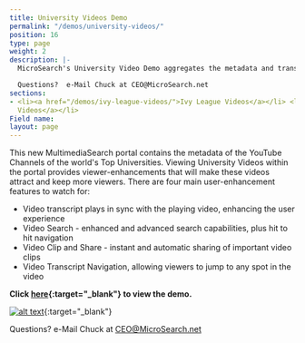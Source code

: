 ```yaml
---
title: University Videos Demo
permalink: "/demos/university-videos/"
position: 16
type: page
weight: 2
description: |-
  MicroSearch's University Video Demo aggregates the metadata and transcripts of the videos from the main YouTube Channels of each the 8 Ivy League Schools. Search, browse, and read along with transcripts from the world's top universities.

  Questions?  e-Mail Chuck at CEO@MicroSearch.net
sections:
- <li><a href="/demos/ivy-league-videos/">Ivy League Videos</a></li> <li><a href="/demos/university-videos/">University
  Videos</a></li>
Field name: 
layout: page
---
```


This new MultimediaSearch portal contains the metadata of the YouTube Channels of the world's Top Universities. Viewing University Videos within the portal provides viewer-enhancements that will make these videos attract and keep more viewers. There are four main user-enhancement features to watch for:  
  - Video transcript plays in sync with the playing video, enhancing the user experience
  - Video Search - enhanced and advanced search capabilities, plus hit to hit navigation
  - Video Clip and Share - instant and automatic sharing of important video clips
  - Video Transcript Navigation, allowing viewers to jump to any spot in the video

**Click [here](http://www.universityvideos.org){:target="_blank"} to view the demo.**  

[![alt text]({{site.baseurl}}/images/univideo.png "University Videos")](http://www.universityvideos.org){:target="_blank"}

Questions?  e-Mail Chuck at CEO@MicroSearch.net
